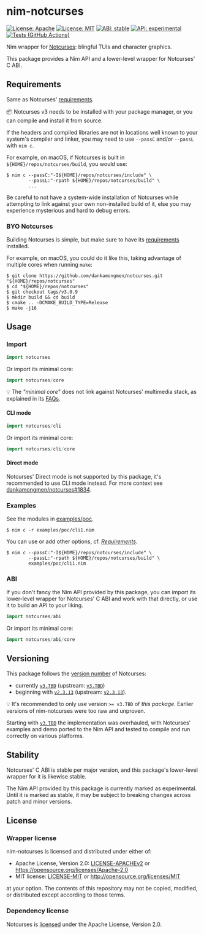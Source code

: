 # nim-notcurses

[![License: Apache](https://img.shields.io/badge/License-Apache%202.0-blue.svg)](https://opensource.org/licenses/Apache-2.0)
[![License: MIT](https://img.shields.io/badge/License-MIT-blue.svg)](https://opensource.org/licenses/MIT)
[![ABI: stable](https://img.shields.io/badge/ABI-stable-green.svg?color=2dbd42)](https://github.com/michaelsbradleyjr/nim-notcurses#stability)
[![API: experimental](https://img.shields.io/badge/API-experimental-orange.svg)](https://github.com/michaelsbradleyjr/nim-notcurses#stability)
[![Tests (GitHub Actions)](https://github.com/michaelsbradleyjr/nim-notcurses/workflows/Tests/badge.svg?branch=version_3_revamp)](https://github.com/michaelsbradleyjr/nim-notcurses/actions?query=workflow%3ATests+branch%3Aversion_3_revamp)

Nim wrapper for [Notcurses](https://github.com/dankamongmen/notcurses#readme): blingful TUIs and character graphics.

This package provides a Nim API and a lower-level wrapper for Notcurses' C ABI.

## Requirements

Same as Notcurses' [requirements](https://github.com/dankamongmen/notcurses#requirements).

:package: Notcurses v3 needs to be installed with your package manager, or you can compile and install it from source.

If the headers and compiled libraries are not in locations well known to your system's compiler and linker, you may need to use `--passC` and/or `--passL` with `nim c`.

For example, on macOS, if Notcurses is built in `${HOME}/repos/notcurses/build`, you would use:
```text
$ nim c --passC:"-I${HOME}/repos/notcurses/include" \
        --passL:"-rpath ${HOME}/repos/notcurses/build" \
        ...
```

Be careful to not have a system-wide installation of Notcurses while attempting to link against your own non-installed build of it, else you may experience mysterious and hard to debug errors.

### BYO Notcurses

Building Notcurses is simple, but make sure to have its [requirements](https://github.com/dankamongmen/notcurses#requirements) installed.

For example, on macOS, you could do it like this, taking advantage of multiple cores when running `make`:

```text
$ git clone https://github.com/dankamongmen/notcurses.git "${HOME}/repos/notcurses"
$ cd "${HOME}/repos/notcurses"
$ git checkout tags/v3.0.9
$ mkdir build && cd build
$ cmake .. -DCMAKE_BUILD_TYPE=Release
$ make -j16
```

## Usage

### Import

```nim
import notcurses
```

Or import its minimal core:

```nim
import notcurses/core
```

:bulb: The *"minimal core"* does not link against Notcurses' multimedia stack, as explained in its [FAQs](https://github.com/dankamongmen/notcurses#faqs).

#### CLI mode

```nim
import notcurses/cli
```

Or import its minimal core:

```nim
import notcurses/cli/core
```

#### Direct mode

Notcurses' Direct mode is not supported by this package, it's recommended to use CLI mode instead. For more context see [dankamongmen/notcurses#1834](https://github.com/dankamongmen/notcurses/issues/1834).

### Examples

See the modules in [examples/poc](https://github.com/michaelsbradleyjr/nim-notcurses/tree/version_3_revamp/examples/poc).

```text
$ nim c -r examples/poc/cli1.nim
```

You can use or add other options, cf. *[Requirements](#requirements)*.

```text
$ nim c --passC:"-I${HOME}/repos/notcurses/include" \
        --passL:"-rpath ${HOME}/repos/notcurses/build" \
        examples/poc/cli1.nim
```

### ABI

If you don't fancy the Nim API provided by this package, you can import its lower-level wrapper for Notcurses' C ABI and work with that directly, or use it to build an API to your liking.

```nim
import notcurses/abi
```

Or import its minimal core:

```nim
import notcurses/abi/core
```

## Versioning

This package follows the [version number](https://github.com/dankamongmen/notcurses/releases) of Notcurses:
* currently [`v3.TBD`](https://github.com/michaelsbradleyjr/nim-notcurses/releases/tag/TBD) (upstream: [`v3.TBD`](https://github.com/dankamongmen/notcurses/releases/tag/TBD))
* beginning with [`v2.3.13`](https://github.com/michaelsbradleyjr/nim-notcurses/releases/tag/v2.3.13) (upstream: [`v2.3.13`](https://github.com/dankamongmen/notcurses/releases/tag/v2.3.13)).

:bulb: It's recommended to only use version `>= v3.TBD` of *this package*. Earlier versions of nim-notcurses were too raw and unproven.

Starting with [`v3.TBD`](https://github.com/michaelsbradleyjr/nim-notcurses/releases/tag/TBD) the implementation was overhauled, with Notcurses' examples and demo ported to the Nim API and tested to compile and run correctly on various platforms.

## Stability

Notcurses' C ABI is stable per major version, and this package's lower-level wrapper for it is likewise stable.

The Nim API provided by this package is currently marked as experimental. Until it is marked as stable, it may be subject to breaking changes across patch and minor versions.

## License

### Wrapper license

nim-notcurses is licensed and distributed under either of:

* Apache License, Version 2.0: [LICENSE-APACHEv2](LICENSE-APACHEv2) or https://opensource.org/licenses/Apache-2.0
* MIT license: [LICENSE-MIT](LICENSE-MIT) or http://opensource.org/licenses/MIT

at your option. The contents of this repository may not be copied, modified, or distributed except according to those terms.

### Dependency license

Notcurses is [licensed](https://github.com/dankamongmen/notcurses/blob/master/COPYRIGHT) under the Apache License, Version 2.0.
